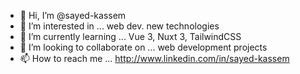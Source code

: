 - 👋 Hi, I’m @sayed-kassem
- 👀 I’m interested in ... web dev. new technologies
- 🌱 I’m currently learning ... Vue 3, Nuxt 3, TailwindCSS
- 💞️ I’m looking to collaborate on ... web development projects
- 📫 How to reach me ... http://www.linkedin.com/in/sayed-kassem

<!---
sayed-kassem/sayed-kassem is a ✨ special ✨ repository because its `README.md` (this file) appears on your GitHub profile.
You can click the Preview link to take a look at your changes.
--->
